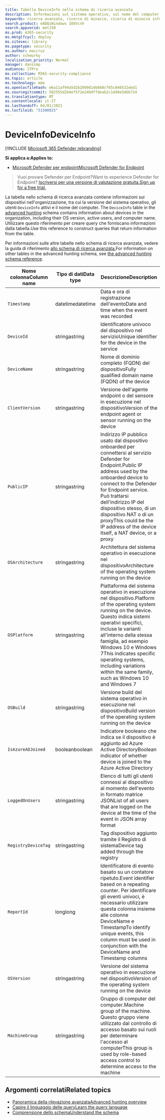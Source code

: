 ```yaml
---
title: Tabella DeviceInfo nello schema di ricerca avanzata
description: Informazioni sul sistema operativo, sul nome del computer e su altre informazioni sul dispositivo nella tabella DeviceInfo dello schema di ricerca avanzata
keywords: ricerca avanzata, ricerca di minacce, ricerca di minacce informatiche, ricerca, query, telemetria, riferimento allo schema, kusto, tabella, colonna, tipo di dati, descrizione, deviceinfo, dispositivo, sistema operativo, piattaforma, utenti, DeviceInfo
search.product: eADQiWindows 10XVcnh
search.appverid: met150
ms.prod: m365-security
ms.mktglfcycl: deploy
ms.sitesec: library
ms.pagetype: security
ms.author: maccruz
author: schmurky
localization_priority: Normal
manager: dansimp
audience: ITPro
ms.collection: M365-security-compliance
ms.topic: article
ms.technology: mde
ms.openlocfilehash: e6a11af94a5d2b2099d14b660cf65c846532ebd1
ms.sourcegitcommit: 582555d2b4ef5f2e2494ffdeab2c1d49e5d6b724
ms.translationtype: MT
ms.contentlocale: it-IT
ms.lasthandoff: 04/01/2021
ms.locfileid: "51500825"
---
```

# <a name="deviceinfo"></a><span data-ttu-id="131b4-104">DeviceInfo</span><span class="sxs-lookup"><span data-stu-id="131b4-104">DeviceInfo</span></span>

[!INCLUDE [Microsoft 365 Defender rebranding](../../includes/microsoft-defender.md)]

<span data-ttu-id="131b4-105">**Si applica a:**</span><span class="sxs-lookup"><span data-stu-id="131b4-105">**Applies to:**</span></span>
- [<span data-ttu-id="131b4-106">Microsoft Defender per endpoint</span><span class="sxs-lookup"><span data-stu-id="131b4-106">Microsoft Defender for Endpoint</span></span>](https://go.microsoft.com/fwlink/p/?linkid=2154037)


><span data-ttu-id="131b4-107">Vuoi provare Defender per Endpoint?</span><span class="sxs-lookup"><span data-stu-id="131b4-107">Want to experience Defender for Endpoint?</span></span> [<span data-ttu-id="131b4-108">Iscriversi per una versione di valutazione gratuita.</span><span class="sxs-lookup"><span data-stu-id="131b4-108">Sign up for a free trial.</span></span>](https://www.microsoft.com/microsoft-365/windows/microsoft-defender-atp?ocid=docs-wdatp-advancedhuntingref-abovefoldlink)

<span data-ttu-id="131b4-109">La tabella nello schema di ricerca avanzata contiene informazioni sui dispositivi nell'organizzazione, tra cui la versione del sistema operativo, gli utenti `DeviceInfo` attivi e il nome del computer. [](advanced-hunting-overview.md)</span><span class="sxs-lookup"><span data-stu-id="131b4-109">The `DeviceInfo` table in the [advanced hunting](advanced-hunting-overview.md) schema contains information about devices in the organization, including their OS version, active users, and computer name.</span></span> <span data-ttu-id="131b4-110">Utilizzare questo riferimento per creare query che forniscano informazioni dalla tabella.</span><span class="sxs-lookup"><span data-stu-id="131b4-110">Use this reference to construct queries that return information from the table.</span></span>

<span data-ttu-id="131b4-111">Per informazioni sulle altre tabelle nello schema di ricerca avanzata, vedere la guida di riferimento [allo schema di ricerca avanzata.](advanced-hunting-schema-reference.md)</span><span class="sxs-lookup"><span data-stu-id="131b4-111">For information on other tables in the advanced hunting schema, see [the advanced hunting schema reference](advanced-hunting-schema-reference.md).</span></span>

| <span data-ttu-id="131b4-112">Nome colonna</span><span class="sxs-lookup"><span data-stu-id="131b4-112">Column name</span></span> | <span data-ttu-id="131b4-113">Tipo di dati</span><span class="sxs-lookup"><span data-stu-id="131b4-113">Data type</span></span> | <span data-ttu-id="131b4-114">Descrizione</span><span class="sxs-lookup"><span data-stu-id="131b4-114">Description</span></span> |
|-------------|-----------|-------------|
| `Timestamp` | <span data-ttu-id="131b4-115">datetime</span><span class="sxs-lookup"><span data-stu-id="131b4-115">datetime</span></span> | <span data-ttu-id="131b4-116">Data e ora di registrazione dell'evento</span><span class="sxs-lookup"><span data-stu-id="131b4-116">Date and time when the event was recorded</span></span> |
| `DeviceId` | <span data-ttu-id="131b4-117">stringa</span><span class="sxs-lookup"><span data-stu-id="131b4-117">string</span></span> | <span data-ttu-id="131b4-118">Identificatore univoco del dispositivo nel servizio</span><span class="sxs-lookup"><span data-stu-id="131b4-118">Unique identifier for the device in the service</span></span> |
| `DeviceName` | <span data-ttu-id="131b4-119">stringa</span><span class="sxs-lookup"><span data-stu-id="131b4-119">string</span></span> | <span data-ttu-id="131b4-120">Nome di dominio completo (FQDN) del dispositivo</span><span class="sxs-lookup"><span data-stu-id="131b4-120">Fully qualified domain name (FQDN) of the device</span></span> |
| `ClientVersion` | <span data-ttu-id="131b4-121">stringa</span><span class="sxs-lookup"><span data-stu-id="131b4-121">string</span></span> | <span data-ttu-id="131b4-122">Versione dell'agente endpoint o del sensore in esecuzione nel dispositivo</span><span class="sxs-lookup"><span data-stu-id="131b4-122">Version of the endpoint agent or sensor running on the device</span></span> |
| `PublicIP` | <span data-ttu-id="131b4-123">stringa</span><span class="sxs-lookup"><span data-stu-id="131b4-123">string</span></span> | <span data-ttu-id="131b4-124">Indirizzo IP pubblico usato dal dispositivo onboarded per connettersi al servizio Defender for Endpoint.</span><span class="sxs-lookup"><span data-stu-id="131b4-124">Public IP address used by the onboarded device to connect to the Defender for Endpoint service.</span></span> <span data-ttu-id="131b4-125">Può trattarsi dell'indirizzo IP del dispositivo stesso, di un dispositivo NAT o di un proxy</span><span class="sxs-lookup"><span data-stu-id="131b4-125">This could be the IP address of the device itself, a NAT device, or a proxy</span></span> |
| `OSArchitecture` | <span data-ttu-id="131b4-126">stringa</span><span class="sxs-lookup"><span data-stu-id="131b4-126">string</span></span> | <span data-ttu-id="131b4-127">Architettura del sistema operativo in esecuzione nel dispositivo</span><span class="sxs-lookup"><span data-stu-id="131b4-127">Architecture of the operating system running on the device</span></span> |
| `OSPlatform` | <span data-ttu-id="131b4-128">stringa</span><span class="sxs-lookup"><span data-stu-id="131b4-128">string</span></span> | <span data-ttu-id="131b4-129">Piattaforma del sistema operativo in esecuzione nel dispositivo.</span><span class="sxs-lookup"><span data-stu-id="131b4-129">Platform of the operating system running on the device.</span></span> <span data-ttu-id="131b4-130">Questo indica sistemi operativi specifici, incluse le varianti all'interno della stessa famiglia, ad esempio Windows 10 e Windows 7</span><span class="sxs-lookup"><span data-stu-id="131b4-130">This indicates specific operating systems, including variations within the same family, such as Windows 10 and Windows 7</span></span> |
| `OSBuild` | <span data-ttu-id="131b4-131">stringa</span><span class="sxs-lookup"><span data-stu-id="131b4-131">string</span></span> | <span data-ttu-id="131b4-132">Versione build del sistema operativo in esecuzione nel dispositivo</span><span class="sxs-lookup"><span data-stu-id="131b4-132">Build version of the operating system running on the device</span></span> |
| `IsAzureADJoined` | <span data-ttu-id="131b4-133">boolean</span><span class="sxs-lookup"><span data-stu-id="131b4-133">boolean</span></span> | <span data-ttu-id="131b4-134">Indicatore booleano che indica se il dispositivo è aggiunto ad Azure Active Directory</span><span class="sxs-lookup"><span data-stu-id="131b4-134">Boolean indicator of whether device is joined to the Azure Active Directory</span></span> |
| `LoggedOnUsers` | <span data-ttu-id="131b4-135">stringa</span><span class="sxs-lookup"><span data-stu-id="131b4-135">string</span></span> | <span data-ttu-id="131b4-136">Elenco di tutti gli utenti connessi al dispositivo al momento dell'evento in formato matrice JSON</span><span class="sxs-lookup"><span data-stu-id="131b4-136">List of all users that are logged on the device at the time of the event in JSON array format</span></span> |
| `RegistryDeviceTag` | <span data-ttu-id="131b4-137">stringa</span><span class="sxs-lookup"><span data-stu-id="131b4-137">string</span></span> | <span data-ttu-id="131b4-138">Tag dispositivo aggiunto tramite il Registro di sistema</span><span class="sxs-lookup"><span data-stu-id="131b4-138">Device tag added through the registry</span></span> |
| `ReportId` | <span data-ttu-id="131b4-139">long</span><span class="sxs-lookup"><span data-stu-id="131b4-139">long</span></span> | <span data-ttu-id="131b4-140">Identificatore di evento basato su un contatore ripetuto.</span><span class="sxs-lookup"><span data-stu-id="131b4-140">Event identifier based on a repeating counter.</span></span> <span data-ttu-id="131b4-141">Per identificare gli eventi univoci, è necessario utilizzare questa colonna insieme alle colonne DeviceName e Timestamp</span><span class="sxs-lookup"><span data-stu-id="131b4-141">To identify unique events, this column must be used in conjunction with the DeviceName and Timestamp columns</span></span> |
| `OSVersion` | <span data-ttu-id="131b4-142">stringa</span><span class="sxs-lookup"><span data-stu-id="131b4-142">string</span></span> | <span data-ttu-id="131b4-143">Versione del sistema operativo in esecuzione nel dispositivo</span><span class="sxs-lookup"><span data-stu-id="131b4-143">Version of the operating system running on the device</span></span> |
| `MachineGroup` | <span data-ttu-id="131b4-144">stringa</span><span class="sxs-lookup"><span data-stu-id="131b4-144">string</span></span> | <span data-ttu-id="131b4-145">Gruppo di computer del computer.</span><span class="sxs-lookup"><span data-stu-id="131b4-145">Machine group of the machine.</span></span> <span data-ttu-id="131b4-146">Questo gruppo viene utilizzato dal controllo di accesso basato sui ruoli per determinare l'accesso al computer</span><span class="sxs-lookup"><span data-stu-id="131b4-146">This group is used by role-based access control to determine access to the machine</span></span> |

## <a name="related-topics"></a><span data-ttu-id="131b4-147">Argomenti correlati</span><span class="sxs-lookup"><span data-stu-id="131b4-147">Related topics</span></span>
- [<span data-ttu-id="131b4-148">Panoramica della rilevazione avanzata</span><span class="sxs-lookup"><span data-stu-id="131b4-148">Advanced hunting overview</span></span>](advanced-hunting-overview.md)
- [<span data-ttu-id="131b4-149">Capire il linguaggio delle query</span><span class="sxs-lookup"><span data-stu-id="131b4-149">Learn the query language</span></span>](advanced-hunting-query-language.md)
- [<span data-ttu-id="131b4-150">Comprensione dello schema</span><span class="sxs-lookup"><span data-stu-id="131b4-150">Understand the schema</span></span>](advanced-hunting-schema-reference.md)
